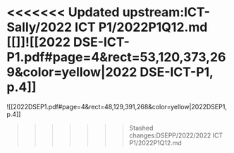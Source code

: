 <<<<<<< Updated upstream:ICT-Sally/2022 ICT P1/2022P1Q12.md
[[]]![[2022 DSE-ICT-P1.pdf#page=4&rect=53,120,373,269&color=yellow|2022 DSE-ICT-P1, p.4]]
=======
![[2022DSEP1.pdf#page=4&rect=48,129,391,268&color=yellow|2022DSEP1, p.4]]
>>>>>>> Stashed changes:DSEPP/2022/2022 ICT P1/2022P1Q12.md
